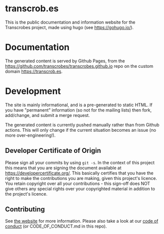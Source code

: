 transcrob.es
============
This is the public documentation and information website for the Transcrobes project, made using hugo (see https://gohugo.io/).

Documentation
=============
The generated content is served by Github Pages, from the https://github.com/transcrobes/transcrobes.github.io repo on the custom domain https://transcrob.es.

Development
===========
The site is mainly informational, and is a pre-generated to static HTML. If you have "permanent" information (so not for the mailing lists) then fork, add/change, and submit a merge request.

The generated content is currently pushed manually rather than from Github actions. This will only change if the current situation becomes an issue (no more over-engineering!).

## Developer Certificate of Origin
Please sign all your commits by using `git -s`. In the context of this project this means that you are signing the document available at https://developercertificate.org/. This basically certifies that you have the right to make the contributions you are making, given this project's licence. You retain copyright over all your contributions - this sign-off does NOT give others any special rights over your copyrighted material in addition to the project's licence.

## Contributing
See [the website](https://transcrob.es/page/contribute) for more information. Please also take a look at our [code of conduct](https://transcrob.es/page/code_of_conduct) (or CODE\_OF\_CONDUCT.md in this repo).
